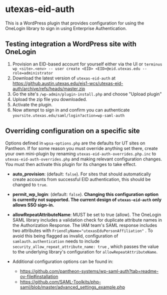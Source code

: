 # utexas-eid-auth

This is a WordPress plugin that provides configuration for using the OneLogin library to sign in using Enterprise Authentication.

## Testing integration a WordPress site with OneLogin

1. Provision an EID-based account for yourself either via the UI or `terminus wp <site>.<env> -- user create <EID> <EID>@eid.utexas.edu --role=administrator`
1. Download the latest version of `utexas-eid-auth` at https://github.austin.utexas.edu/eis1-wcs/utexas-eid-auth/archive/refs/heads/master.zip
1. Go the site's `/wp-admin/plugin-install.php` and choose "Upload plugin"
1. Upload the zip file you downloaded.
1. Activate the plugin.
1. Now attempt to sign in and confirm you can authenticate `yoursite.utexas.edu/saml/login?action=wp-saml-auth`

## Overriding configuration on a specific site

Options defined in `wpsa-options.php` are the defaults for UT sites on Pantheon. If for some reason you must override anything set there, create your own mini-plugin by renaming `utexas-eid-auth-overrides.php.inc` to `utexas-eid-auth-overrides.php` and making relevant configuration changes. You must then activate this plugin for its changes to take effect.

- **auto_provision**: (default: `false`). For sites that should automatically create accounts from successful EID authentication, this should be changed to `true`.
- **permit_wp_login**: (default: `false`). **Changing this configuration option is currently not supported. The current design of `utexas-eid-auth` only allows SSO sign-in.**
- **allowRepeatAttributeName**: MUST be set to true (allow). The OneLogin SAML library includes a validation check for duplicate attribute names in the Authorization Response. The IAM team's SAML response includes two attributes with `FriendlyName="utexasEduPersonAffiliation"` . To avoid this being flagged as invalid, configuration of `samlauth.authentication` needs to include `security_allow_repeat_attribute_name: true` , which passes the value to the underlying library's configuration for `allowRepeatAttributeName`.

- Additional configuration options can be found in:
  - https://github.com/pantheon-systems/wp-saml-auth?tab=readme-ov-file#installation
  - https://github.com/SAML-Toolkits/php-saml/blob/master/advanced_settings_example.php
